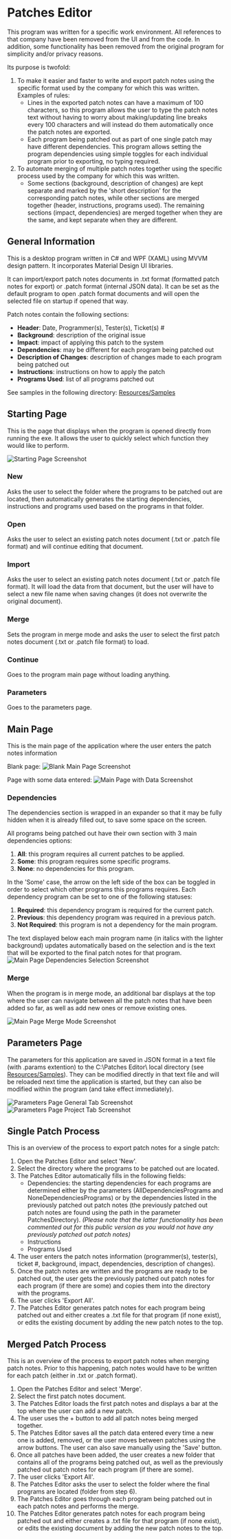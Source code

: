 # Patches Editor
This program was written for a specific work environment. All references to that company have been removed from the UI and from the code. In addition, some functionality has been removed from the original program for simplicity and/or privacy reasons.

Its purpose is twofold:
1. To make it easier and faster to write and export patch notes using the specific format used by the company for which this was written. Examples of rules:
   - Lines in the exported patch notes can have a maximum of 100 characters, so this program allows the user to type the patch notes text without having to worry about making/updating line breaks every 100 characters and will instead do them automatically once the patch notes are exported.
   - Each program being patched out as part of one single patch may have different dependencies. This program allows setting the program dependencies using simple toggles for each individual program prior to exporting, no typing required.
2. To automate merging of multiple patch notes together using the specific process used by the company for which this was written.
   - Some sections (background, description of changes) are kept separate and marked by the 'short description' for the corresponding patch notes, while other sections are merged together (header, instructions, programs used). The remaining sections (impact, dependencies) are merged together when they are the same, and kept separate when they are different.

## General Information
This is a desktop program written in C# and WPF (XAML) using MVVM design pattern. It incorporates Material Design UI libraries.

It can import/export patch notes documents in .txt format (formatted patch notes for export) or .patch format (internal JSON data). It can be set as the default program to open .patch format documents and will open the selected file on startup if opened that way.

Patch notes contain the following sections:
- **Header**: Date, Programmer(s), Tester(s), Ticket(s) #
- **Background**: description of the original issue
- **Impact**: impact of applying this patch to the system
- **Dependencies**: may be different for each program being patched out
- **Description of Changes**: description of changes made to each program being patched out
- **Instructions**: instructions on how to apply the patch
- **Programs Used**: list of all programs patched out

See samples in the following directory: [Resources/Samples](/PatchesEditor/Resources/Samples)

## Starting Page
This is the page that displays when the program is opened directly from running the exe. It allows the user to quickly select which function they would like to perform.

![Starting Page Screenshot](/PatchesEditor/Resources/Images/StartupPage.png)
### New
Asks the user to select the folder where the programs to be patched out are located, then automatically generates the starting dependencies, instructions and programs used based on the programs in that folder.
### Open
Asks the user to select an existing patch notes document (.txt or .patch file format) and will continue editing that document.
### Import
Asks the user to select an existing patch notes document (.txt or .patch file format). It will load the data from that document, but the user will have to select a new file name when saving changes (it does not overwrite the original document).
### Merge
Sets the program in merge mode and asks the user to select the first patch notes document (.txt or .patch file format) to load.
### Continue
Goes to the program main page without loading anything.
### Parameters
Goes to the parameters page.

## Main Page
This is the main page of the application where the user enters the patch notes information

Blank page:
![Blank Main Page Screenshot](/PatchesEditor/Resources/Images/MainPage_Empty.png)

Page with some data entered:
![Main Page with Data Screenshot](/PatchesEditor/Resources/Images/MainPage_PatchNotes.png)

### Dependencies
The dependencies section is wrapped in an expander so that it may be fully hidden when it is already filled out, to save some space on the screen.

All programs being patched out have their own section with 3 main dependencies options: 
1. **All**: this program requires all current patches to be applied.
2. **Some**: this program requires some specific programs.
3. **None**: no dependencies for this program.

In the 'Some' case, the arrow on the left side of the box can be toggled in order to select which other programs this programs requires. Each dependency program can be set to one of the following statuses:
1. **Required**: this dependency program is required for the current patch.
2. **Previous**: this dependency program was required in a previous patch.
3. **Not Required**: this program is not a dependency for the main program.

The text displayed below each main program name (in italics with the lighter background) updates automatically based on the selection and is the text that will be exported to the final patch notes for that program.
![Main Page Dependencies Selection Screenshot](/PatchesEditor/Resources/Images/MainPage_Dependencies.png)

### Merge
When the program is in merge mode, an additional bar displays at the top where the user can navigate between all the patch notes that have been added so far, as well as add new ones or remove existing ones.

![Main Page Merge Mode Screenshot](/PatchesEditor/Resources/Images/MainPage_Merge.png)

## Parameters Page
The parameters for this application are saved in JSON format in a text file (with .params extention) to the C:\Patches Editor\ local directory (see [Resources/Samples](/PatchesEditor/Resources/Samples)). They can be modified directly in that text file and will be reloaded next time the application is started, but they can also be modified within the program (and take effect immediately).

![Parameters Page General Tab Screenshot](/PatchesEditor/Resources/Images/ParametersPage_General.png)
![Parameters Page Project Tab Screenshot](/PatchesEditor/Resources/Images/ParametersPage_Project.png)

## Single Patch Process
This is an overview of the process to export patch notes for a single patch:
1. Open the Patches Editor and select 'New'.
2. Select the directory where the programs to be patched out are located.
3. The Patches Editor automatically fills in the following fields:
   - Dependencies: the starting dependencies for each programs are determined either by the parameters (AllDependenciesPrograms and NoneDependenciesPrograms) or by the dependencies listed in the previously patched out patch notes (the previously patched out patch notes are found using the path in the parameter PatchesDirectory). *(Please note that the latter functionality has been commented out for this public version as you would not have any previously patched out patch notes)*
   - Instructions
   - Programs Used
4. The user enters the patch notes information (programmer(s), tester(s), ticket #, background, impact, dependencies, description of changes).
5. Once the patch notes are written and the programs are ready to be patched out, the user gets the previously patched out patch notes for each program (if there are some) and copies them into the directory with the programs.
6. The user clicks 'Export All'.
7. The Patches Editor generates patch notes for each program being patched out and either creates a .txt file for that program (if none exist), or edits the existing document by adding the new patch notes to the top.

## Merged Patch Process
This is an overview of the process to export patch notes when merging patch notes. Prior to this happening, patch notes would have to be written for each patch (either in .txt or .patch format).
1. Open the Patches Editor and select 'Merge'.
2. Select the first patch notes document.
3. The Patches Editor loads the first patch notes and displays a bar at the top where the user can add a new patch.
4. The user uses the + button to add all patch notes being merged together.
5. The Patches Editor saves all the patch data entered every time a new one is added, removed, or the user moves between patches using the arrow buttons. The user can also save manually using the 'Save' button.
6. Once all patches have been added, the user creates a new folder that contains all of the programs being patched out, as well as the previously patched out patch notes for each program (if there are some).
7. The user clicks 'Export All'.
8. The Patches Editor asks the user to select the folder where the final programs are located (folder from step 6).
9. The Patches Editor goes through each program being patched out in each patch notes and performs the merge.
10. The Patches Editor generates patch notes for each program being patched out and either creates a .txt file for that program (if none exist), or edits the existing document by adding the new patch notes to the top.
